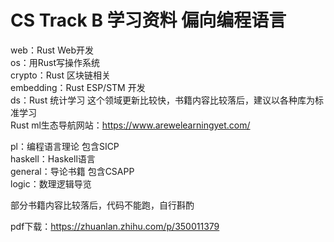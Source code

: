 # CS Track B 学习资料 偏向编程语言
web：Rust Web开发  
os：用Rust写操作系统  
crypto：Rust 区块链相关   
embedding：Rust ESP/STM 开发  
ds：Rust 统计学习 这个领域更新比较快，书籍内容比较落后，建议以各种库为标准学习  
  Rust ml生态导航网站：https://www.arewelearningyet.com/  

pl：编程语言理论 包含SICP  
haskell：Haskell语言  
general：导论书籍 包含CSAPP  
logic：数理逻辑导览  

部分书籍内容比较落后，代码不能跑，自行斟酌

pdf下载：https://zhuanlan.zhihu.com/p/350011379
